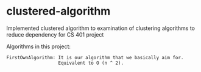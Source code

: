 # clustered-algorithm
Implemented clustered algorithm to examination of clustering algorithms to reduce dependency for CS 401 project

Algorithms in this project:

    FirstOwnAlgorithm: It is our algorithm that we basically aim for. 
                       Equivalent to O (n ^ 2).
